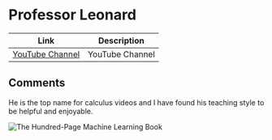 # Professor Leonard

| Link                                                        | Description     |
| ----------------------------------------------------------- | --------------- |
| [YouTube Channel](https://www.youtube.com/professorleonard) | YouTube Channel |

## Comments

He is the top name for calculus videos and I have found his teaching style to be helpful and enjoyable.

![The Hundred-Page Machine Learning Book](/images/prof-leonard.jpg)
